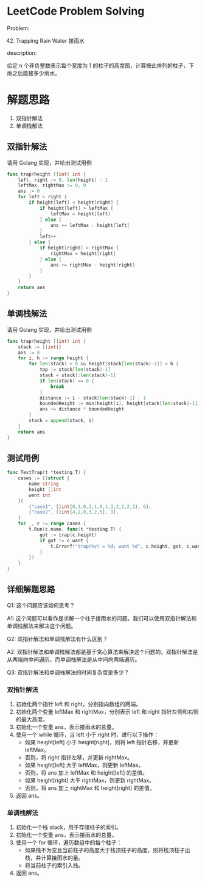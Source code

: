 
# LeetCode Problem Solving

Problem:

42. Trapping Rain Water 接雨水

description:

给定 n 个非负整数表示每个宽度为 1 的柱子的高度图，计算按此排列的柱子，下雨之后能接多少雨水。

# 解题思路

1. 双指针解法
2. 单调栈解法

## 双指针解法

请用 Golang 实现，并给出测试用例

```go
func trap(height []int) int {
	left, right := 0, len(height) - 1
	leftMax, rightMax := 0, 0
	ans := 0
	for left < right {
		if height[left] < height[right] {
			if height[left] > leftMax {
				leftMax = height[left]
			} else {
				ans += leftMax - height[left]
			}
			left++
		} else {
			if height[right] > rightMax {
				rightMax = height[right]
			} else {
				ans += rightMax - height[right]
			}
		}
	}
	return ans
}
```

## 单调栈解法

请用 Golang 实现，并给出测试用例

```go
func trap(height []int) int {
	stack := []int{}
	ans := 0
	for i, h := range height {
		for len(stack) > 0 && height[stack[len(stack)-1]] < h {
			top := stack[len(stack)-1]
			stack = stack[:len(stack)-1]
			if len(stack) == 0 {
				break
			}
			distance := i - stack[len(stack)-1] - 1
			boundedHeight := min(height[i], height[stack[len(stack)-1]]) - height[top]
			ans += distance * boundedHeight
		}
		stack = append(stack, i)
	}
	return ans
}
```

## 测试用例

```go
func TestTrap(t *testing.T) {
	cases := []struct {
		name string
		height []int
		want int
	}{
		{"case1", []int{0,1,0,2,1,0,1,3,2,1,2,1}, 6},
		{"case2", []int{4,2,0,3,2,5}, 9},
	}
	for _, c := range cases {
		t.Run(c.name, func(t *testing.T) {
			got := trap(c.height)
			if got != c.want {
				t.Errorf("trap(%v) = %d; want %d", c.height, got, c.want)
			}
		})
	}
}
``` 

## 详细解题思路

Q1: 这个问题应该如何思考？

A1: 这个问题可以看作是求解一个柱子接雨水的问题。我们可以使用双指针解法和单调栈解法来解决这个问题。


Q2: 双指针解法和单调栈解法有什么区别？

A2: 双指针解法和单调栈解法都是基于贪心算法来解决这个问题的。双指针解法是从两端向中间遍历，而单调栈解法是从中间向两端遍历。

Q3: 双指针解法和单调栈解法的时间复杂度是多少？


### 双指针解法

1. 初始化两个指针 left 和 right，分别指向数组的两端。
2. 初始化两个变量 leftMax 和 rightMax，分别表示 left 和 right 指针左侧和右侧的最大高度。
3. 初始化一个变量 ans，表示接雨水的总量。
4. 使用一个 while 循环，当 left 小于 right 时，进行以下操作：
   - 如果 height[left] 小于 height[right]，则将 left 指针右移，并更新 leftMax。
   - 否则，将 right 指针左移，并更新 rightMax。
   - 如果 height[left] 大于 leftMax，则更新 leftMax。
   - 否则，将 ans 加上 leftMax 和 height[left] 的差值。
   - 如果 height[right] 大于 rightMax，则更新 rightMax。
   - 否则，将 ans 加上 rightMax 和 height[right] 的差值。
5. 返回 ans。

### 单调栈解法

1. 初始化一个栈 stack，用于存储柱子的索引。
2. 初始化一个变量 ans，表示接雨水的总量。
3. 使用一个 for 循环，遍历数组中的每个柱子：
   - 如果栈不为空且当前柱子的高度大于栈顶柱子的高度，则将栈顶柱子出栈，并计算接雨水的量。
   - 将当前柱子的索引入栈。
4. 返回 ans。

